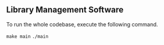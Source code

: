 ## Library Management Software 

To run the whole codebase, execute the following command. 

`make main`
`./main`